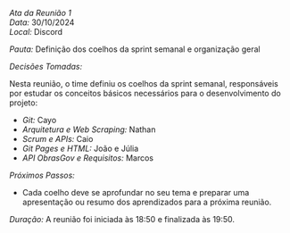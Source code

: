 *Ata da Reunião 1*  
*Data:* 30/10/2024  
*Local:* Discord  

*Pauta:* Definição dos coelhos da sprint semanal e organização geral

*Decisões Tomadas:*

Nesta reunião, o time definiu os coelhos da sprint semanal, responsáveis por estudar os conceitos básicos necessários para o desenvolvimento do projeto:

- *Git:* Cayo  
- *Arquitetura  e Web Scraping:* Nathan  
- *Scrum e APIs:* Caio  
- *Git Pages e HTML:* João e Júlia  
- *API ObrasGov e Requisitos:* Marcos  

*Próximos Passos:*
- Cada coelho deve se aprofundar no seu tema e preparar uma apresentação ou resumo dos aprendizados para a próxima reunião.

*Duração:* A reunião foi iniciada às 18:50 e finalizada às 19:50.
